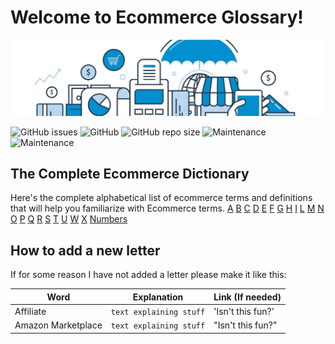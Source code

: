 # Welcome to Ecommerce Glossary!

![Ecommerce Glossary](https://raw.githubusercontent.com/MrGKanev/Ecommerce-Glossary/master/ecom.jpg)


![GitHub issues](https://img.shields.io/github/issues/mrgkanev/Ecommerce-Glossary?style=flat-square)
![GitHub](https://img.shields.io/github/license/mrgkanev/Ecommerce-Glossary)
![GitHub repo size](https://img.shields.io/github/repo-size/mrgkanev/Ecommerce-Glossary)
![Maintenance](https://img.shields.io/maintenance/yes/2020)
![Maintenance](https://img.shields.io/badge/Number%20of%20terms-69-brightgreen)


## The Complete Ecommerce Dictionary

Here's the complete alphabetical list of ecommerce terms and definitions that will help you familiarize with Ecommerce terms.
  [A](letters/a.md)   [B](letters/b.md)  [C](letters/c.md)  [D](letters/d.md)  [E](letters/e.md)  [F](letters/f.md)  [G](letters/g.md) [H](letters/h.md) [I](letters/i.md)  [L](letters/l.md) [M](letters/m.md) [N](letters/n.md)  [O](letters/o.md)  [P](letters/p.md)  [Q](letters/q.md) [R](letters/r.md) [S](letters/s.md) [T](letters/t.md) [U](letters/u.md) [W](letters/w.md) [X](letters/x.md) [Numbers](letters/numbers.md)





## How to add a new letter

If for some reason I have not added a letter please make it like this:

|     Word       |        Explanation            |Link (If needed)             |
|----------------|-------------------------------|-----------------------------|
|Affiliate       |`text explaining stuff`            |'Isn't this fun?'            |
|Amazon Marketplace    |`text explaining stuff`            |"Isn't this fun?"            |
